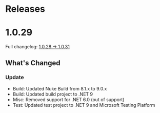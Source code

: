 # Releases

# 1.0.29

Full changelog: [1.0.28 -> 1.0.31](https://github.com/codefactors/StandardWebhooks/compare/1.0.28...1.0.31)

## What's Changed

### Update
- Build: Updated Nuke Build from 8.1.x to 9.0.x
- Build: Updated build project to .NET 9
- Misc: Removed support for .NET 6.0 (out of support)
- Test: Updated test project to .NET 9 and Microsoft Testing Platform